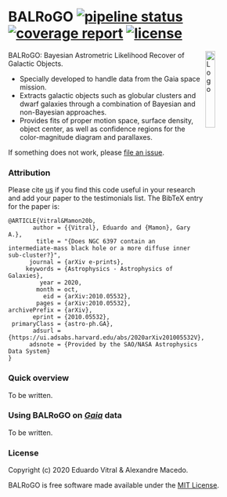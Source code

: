 # BALRoGO [![pipeline status](https://gitlab.com/eduardo-vitral/balrogo/badges/master/pipeline.svg)](https://gitlab.com/eduardo-vitral/balrogo/-/commits/master) [![coverage report](https://gitlab.com/eduardo-vitral/balrogo/badges/master/coverage.svg)](https://gitlab.com/eduardo-vitral/balrogo/-/commits/master) [![license](http://img.shields.io/badge/license-MIT-blue.svg?style=flat)](LICENSE)

<img alt="Logo" align="right" src="https://gitlab.com/eduardo-vitral/balrogo/-/blob/master/images/brg.png" width="20%" />

BALRoGO: Bayesian Astrometric Likelihood Recover of Galactic Objects. 

- Specially developed to handle data from the Gaia space mission.
- Extracts galactic objects such as globular clusters and dwarf galaxies through a combination of Bayesian and non-Bayesian approaches.
- Provides fits of proper motion space, surface density, object center, as well as confidence regions for the color-magnitude diagram and parallaxes.

If something does not work, please [file an issue](https://gitlab.com/eduardo-vitral/balrogo/-/issues).<br>

### Attribution

Please cite [us](https://arxiv.org/abs/2010.05532) if you find this code useful in your research and add your paper to the testimonials list. The BibTeX entry for the paper is:

```
@ARTICLE{Vitral&Mamon20b,
       author = {{Vitral}, Eduardo and {Mamon}, Gary A.},
        title = "{Does NGC 6397 contain an intermediate-mass black hole or a more diffuse inner sub-cluster?}",
      journal = {arXiv e-prints},
     keywords = {Astrophysics - Astrophysics of Galaxies},
         year = 2020,
        month = oct,
          eid = {arXiv:2010.05532},
        pages = {arXiv:2010.05532},
archivePrefix = {arXiv},
       eprint = {2010.05532},
 primaryClass = {astro-ph.GA},
       adsurl = {https://ui.adsabs.harvard.edu/abs/2020arXiv201005532V},
      adsnote = {Provided by the SAO/NASA Astrophysics Data System}
}
```

### Quick overview

To be written.

### Using BALRoGO on [*Gaia*](https://www.cosmos.esa.int/web/gaia/data-access) data

To be written.

### License

Copyright (c) 2020 Eduardo Vitral & Alexandre Macedo.

BALRoGO is free software made available under the [MIT License](https://gitlab.com/eduardo-vitral/balrogo/-/blob/master/LICENSE).
